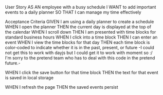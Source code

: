 User Story
AS AN employee with a busy schedule
I WANT to add important events to a daily planner
SO THAT I can manage my time effectively

Acceptance Criteria
GIVEN I am using a daily planner to create a schedule
WHEN I open the planner
THEN the current day is displayed at the top of the calendar
WHEN I scroll down
THEN I am presented with time blocks for standard business hours
WHEN I click into a time block
THEN I can enter an event
WHEN I view the time blocks for that day
THEN each time block is color-coded to indicate whether it is in the past, present, or future
-I could not get this to work with dayjs but I could get it to work with moment so :/ I'm sorry to the pretend team who has to deal with this code in the pretend future.-

WHEN I click the save button for that time block
THEN the text for that event is saved in local storage

WHEN I refresh the page
THEN the saved events persist